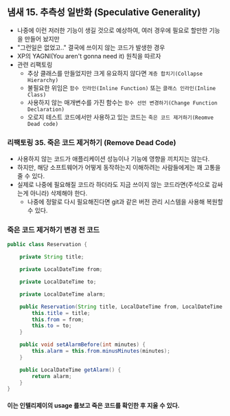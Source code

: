 ## 냄새 15. 추측성 일반화 (Speculative Generality)
- 나중에 이런 저러한 기능이 생길 것으로 예상하여, 여러 경우에 필요로 할만한 기능을 만들어 놨지만 
- "그런일은 없었고.." 결국에 쓰이지 않는 코드가 발생한 경우
- XP의 YAGNI(You aren't gonna need it) 원칙을 따르자
- 관련 리팩토링
  - 추상 클래스를 만들었지만 크게 유요하지 않다면 `계층 합치기(Collapse Hierarchy)`
  - 불필요한 위임은 `함수 인라인(Inline Function)` 또는 `클래스 인라인(Inline Class)`
  - 사용하지 않는 매개변수를 가진 함수는 `함수 선언 변경하기(Change Function Declaration)`
  - 오로지 테스트 코드에서만 사용하고 있는 코드는 `죽은 코드 제거하기(Reomve Dead code)`


### 리팩토링 35. 죽은 코드 제거하기 (Remove Dead Code)
- 사용하지 않는 코드가 애플리케이션 성능이나 기능에 영향을 끼치지는 않는다.
- 하지만, 해당 소프트웨어가 어떻게 동작하는지 이해하려는 사람들에게는 꽤 고통을 줄 수 있다.
- 실제로 나중에 필요해질 코드라 하더라도 지금 쓰이지 않는 코드라면(주석으로 감싸는게 아니라) 삭제해야 한다.
  - 나중에 정말로 다시 필요해진다면 git과 같은 버전 관리 시스템을 사용해 복원할 수 있다.

### 죽은 코드 제거하기 변경 전 코드
```java
public class Reservation {

    private String title;

    private LocalDateTime from;

    private LocalDateTime to;

    private LocalDateTime alarm;

    public Reservation(String title, LocalDateTime from, LocalDateTime to) {
        this.title = title;
        this.from = from;
        this.to = to;
    }

    public void setAlarmBefore(int minutes) {
        this.alarm = this.from.minusMinutes(minutes);
    }

    public LocalDateTime getAlarm() {
        return alarm;
    }
}
```

#### 이는 인텔리제이의 usage 를보고 죽은 코드를 확인한 후 지울 수 있다.